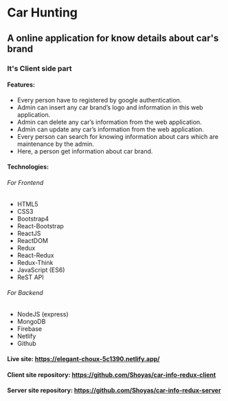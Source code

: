 # Car Hunting

## A online application for know details about car's brand
### It's Client side part
#### Features:
- Every person have to registered by google authentication.
- Admin can insert any car brand’s logo and information in this web application.
- Admin can delete any car’s information from the web application.
- Admin can update any car’s information from the web application.
- Every person can search for knowing information about cars which are maintenance by the admin.
- Here, a person get information about car brand.

#### Technologies:

###### For Frontend
- HTML5
- CSS3
- Bootstrap4
- React-Bootstrap
- ReactJS
- ReactDOM
- Redux
- React-Redux
- Redux-Think
- JavaScript (ES6)
- ReST API

###### For Backend
- NodeJS (express)
- MongoDB
- Firebase
- Netlify
- Github

#### Live site: https://elegant-choux-5c1390.netlify.app/


#### Client site repository: https://github.com/Shoyas/car-info-redux-client
#### Server site repository: https://github.com/Shoyas/car-info-redux-server